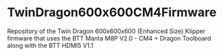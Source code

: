 # TwinDragon600x600CM4Firmware
Repository of the Twin Dragon 600x600x600 (Enhanced Size) Klipper firmware that uses the BTT Manta M8P V2.0 - CM4 + Dragon Toolboard along with the BTT HDMI5 V1.1 
